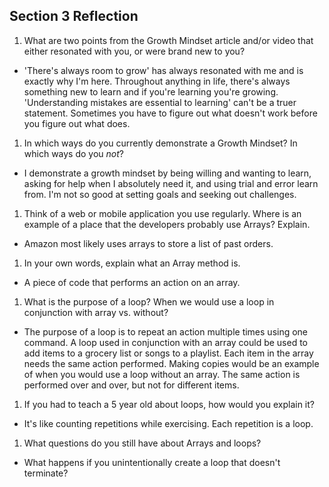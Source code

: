 ## Section 3 Reflection

1. What are two points from the Growth Mindset article and/or video that either resonated with you, or were brand new to you?
- 'There's always room to grow' has always resonated with me and is exactly why I'm here. Throughout anything in life, there's always something new to learn and if you're learning you're growing. 'Understanding mistakes are essential to learning' can't be a truer statement. Sometimes you have to figure out what doesn't work before you figure out what does.

1. In which ways do you currently demonstrate a Growth Mindset? In which ways do you _not_?
- I demonstrate a growth mindset by being willing and wanting to learn, asking for help when I absolutely need it, and using trial and error learn from. I'm not so good at setting goals and seeking out challenges.

1. Think of a web or mobile application you use regularly. Where is an example of a place that the developers probably use Arrays? Explain.
- Amazon most likely uses arrays to store a list of past orders.

1. In your own words, explain what an Array method is.
- A piece of code that performs an action on an array.

1. What is the purpose of a loop? When we would use a loop in conjunction with array vs. without?
- The purpose of a loop is to repeat an action multiple times using one command. A loop used in conjunction with an array could be used to add items to a grocery list or songs to a playlist. Each item in the array needs the same action performed. Making copies would be an example of when you would use a loop without an array. The same action is performed over and over, but not for different items.

1. If you had to teach a 5 year old about loops, how would you explain it?
- It's like counting repetitions while exercising. Each repetition is a loop.

1. What questions do you still have about Arrays and loops?
- What happens if you unintentionally create a loop that doesn't terminate?
